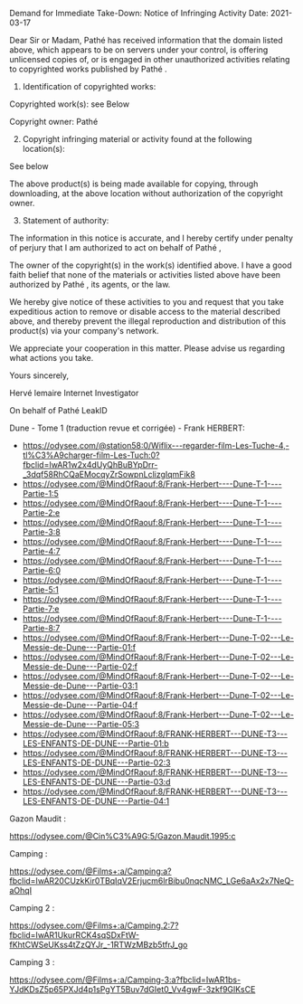 Demand for Immediate Take-Down: Notice of Infringing Activity
Date: 2021-03-17

Dear Sir or Madam,
Pathé has received information that the domain listed above,
which appears to be on servers under your control,
is offering unlicensed copies of, or is engaged in other unauthorized activities
relating to copyrighted works published by Pathé .

1. Identification of copyrighted works:

Copyrighted work(s): see Below

Copyright owner: Pathé

2. Copyright infringing material or activity found at the following location(s):

See below

The above product(s) is being made available for copying, through downloading, at the above location without authorization of the copyright owner.

3. Statement of authority:

The information in this notice is accurate, and I hereby certify under penalty of perjury that I am authorized to act on behalf of Pathé ,

The owner of the copyright(s) in the work(s) identified above. I have a good faith belief that none of the materials or activities listed
above have been authorized by Pathé , its agents, or the law.

We hereby give notice of these activities to you and request that you take expeditious action to remove or disable access to the material described above,
and thereby prevent the illegal reproduction and distribution of this product(s) via your company's network.

We appreciate your cooperation in this matter. Please advise us regarding what actions you take.

Yours sincerely,

Hervé lemaire
Internet Investigator

On behalf of Pathé
LeakID
<peersonal information hidden>
 
Dune - Tome 1 (traduction revue et corrigée) - Frank HERBERT:

- https://odysee.com/@station58:0/Wiflix---regarder-film-Les-Tuche-4,-tl%C3%A9charger-film-Les-Tuch:0?fbclid=IwAR1w2x4dUyQhBuBYpDrr-_3dqf58RhCQaEMocqyZrSowpnLclizgIqmFik8
- https://odysee.com/@MindOfRaouf:8/Frank-Herbert----Dune-T-1----Partie-1:5
- https://odysee.com/@MindOfRaouf:8/Frank-Herbert----Dune-T-1----Partie-2:e
- https://odysee.com/@MindOfRaouf:8/Frank-Herbert----Dune-T-1----Partie-3:8
- https://odysee.com/@MindOfRaouf:8/Frank-Herbert----Dune-T-1----Partie-4:7
- https://odysee.com/@MindOfRaouf:8/Frank-Herbert----Dune-T-1----Partie-6:0
- https://odysee.com/@MindOfRaouf:8/Frank-Herbert----Dune-T-1----Partie-5:1
- https://odysee.com/@MindOfRaouf:8/Frank-Herbert----Dune-T-1----Partie-7:e
- https://odysee.com/@MindOfRaouf:8/Frank-Herbert----Dune-T-1----Partie-8:7
- https://odysee.com/@MindOfRaouf:8/Frank-Herbert---Dune-T-02---Le-Messie-de-Dune---Partie-01:f
- https://odysee.com/@MindOfRaouf:8/Frank-Herbert---Dune-T-02---Le-Messie-de-Dune---Partie-02:f
- https://odysee.com/@MindOfRaouf:8/Frank-Herbert---Dune-T-02---Le-Messie-de-Dune---Partie-03:1
- https://odysee.com/@MindOfRaouf:8/Frank-Herbert---Dune-T-02---Le-Messie-de-Dune---Partie-04:f
- https://odysee.com/@MindOfRaouf:8/Frank-Herbert---Dune-T-02---Le-Messie-de-Dune---Partie-05:3
- https://odysee.com/@MindOfRaouf:8/FRANK-HERBERT---DUNE-T3---LES-ENFANTS-DE-DUNE---Partie-01:b
- https://odysee.com/@MindOfRaouf:8/FRANK-HERBERT---DUNE-T3---LES-ENFANTS-DE-DUNE---Partie-02:3
- https://odysee.com/@MindOfRaouf:8/FRANK-HERBERT---DUNE-T3---LES-ENFANTS-DE-DUNE---Partie-03:d
- https://odysee.com/@MindOfRaouf:8/FRANK-HERBERT---DUNE-T3---LES-ENFANTS-DE-DUNE---Partie-04:1


Gazon Maudit :

https://odysee.com/@Cin%C3%A9G:5/Gazon.Maudit.1995:c

  Camping :

https://odysee.com/@Films+:a/Camping:a?fbclid=IwAR20CUzkKir0TBqIqV2Erjucm6lrBibu0nqcNMC_LGe6aAx2x7NeQ-aOhqI


Camping 2 :

https://odysee.com/@Films+:a/Camping.2:7?fbclid=IwAR1UkurRCK4sqSDxFtW-fKhtCWSeUKss4tZzQYJr_-1RTWzMBzb5tfrJ_go


Camping 3 :

https://odysee.com/@Films+:a/Camping-3:a?fbclid=IwAR1bs-YJdKDsZ5p65PXJd4p1sPgYT5Buv7dGIet0_Vv4gwF-3zkf9GlKsCE


